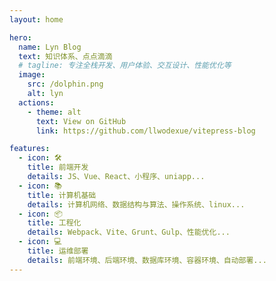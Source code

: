 ```yaml
---
layout: home

hero:
  name: Lyn Blog
  text: 知识体系、点点滴滴
  # tagline: 专注全栈开发、用户体验、交互设计、性能优化等
  image:
    src: /dolphin.png
    alt: lyn
  actions:
    - theme: alt
      text: View on GitHub
      link: https://github.com/llwodexue/vitepress-blog

features:
  - icon: 🛠️
    title: 前端开发
    details: JS、Vue、React、小程序、uniapp...
  - icon: 📚
    title: 计算机基础
    details: 计算机网络、数据结构与算法、操作系统、linux...
  - icon: 📦
    title: 工程化
    details: Webpack、Vite、Grunt、Gulp、性能优化...
  - icon: 💻
    title: 运维部署
    details: 前端环境、后端环境、数据库环境、容器环境、自动部署...
---
```

